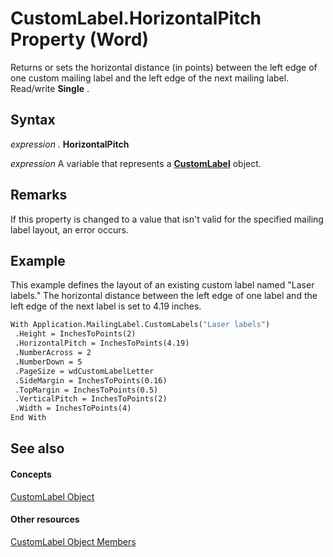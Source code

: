
# CustomLabel.HorizontalPitch Property (Word)

Returns or sets the horizontal distance (in points) between the left edge of one custom mailing label and the left edge of the next mailing label. Read/write  **Single** .


## Syntax

 _expression_ . **HorizontalPitch**

 _expression_ A variable that represents a **[CustomLabel](a89ff4e1-ff8a-8a8f-afa2-6071bb49355b.md)** object.


## Remarks

If this property is changed to a value that isn't valid for the specified mailing label layout, an error occurs.


## Example

This example defines the layout of an existing custom label named "Laser labels." The horizontal distance between the left edge of one label and the left edge of the next label is set to 4.19 inches.


```vb
With Application.MailingLabel.CustomLabels("Laser labels") 
 .Height = InchesToPoints(2) 
 .HorizontalPitch = InchesToPoints(4.19) 
 .NumberAcross = 2 
 .NumberDown = 5 
 .PageSize = wdCustomLabelLetter 
 .SideMargin = InchesToPoints(0.16) 
 .TopMargin = InchesToPoints(0.5) 
 .VerticalPitch = InchesToPoints(2) 
 .Width = InchesToPoints(4) 
End With
```


## See also


#### Concepts


[CustomLabel Object](a89ff4e1-ff8a-8a8f-afa2-6071bb49355b.md)
#### Other resources


[CustomLabel Object Members](92ab60f7-48c8-151c-df5a-31aa885ec269.md)
